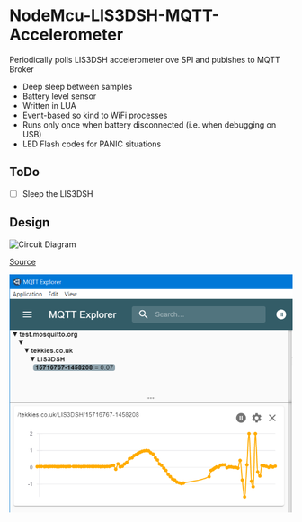 # NodeMcu-LIS3DSH-MQTT-Accelerometer

Periodically polls LIS3DSH accelerometer ove SPI and pubishes to MQTT Broker

* Deep sleep between samples
* Battery level sensor
* Written in LUA
* Event-based so kind to WiFi processes
* Runs only once when battery disconnected (i.e. when debugging on USB)
* LED Flash codes for PANIC situations

## ToDo
- [ ] Sleep the LIS3DSH

## Design
![Circuit Diagram](https://api.circuit-diagram.org/document/store/render/bc4837dfeb004d6ab27e804357bb4d59.svg?h=beae84)

[Source](https://www.circuit-diagram.org/circuits/bc4837dfeb004d6ab27e804357bb4d59)

![MQTT Explorer Chart](doc/MQTT-Explorer-Chart.png)

